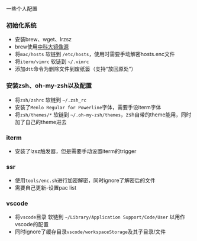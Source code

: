 一些个人配置
### 初始化系统
* 安装brew、wget、lrzsz
* brew使用[中科大镜像源](https://lug.ustc.edu.cn/wiki/mirrors/help/brew.git)
* 将`mac/hosts` 软链到 `/etc/hosts`，使用时需要手动解密hosts.enc文件
* 将`iterm/vimrc` 软链到 `~/.vimrc`
* 添加`dtt`命令为删除文件到废纸篓（支持“放回原处”）

### 安装zsh、oh-my-zsh以及配置
* 将`zsh/zshrc` 软链到 `~/.zsh_rc`
* 安装了`Menlo Regular for Powerline`字体，需要手设iterm字体
* 将`zsh/themes/*` 软链到 `~/.oh-my-zsh/themes`，zsh自带的theme能用，同时加了自己的theme进去

### iterm
* 安装了lzsz触发器，但是需要手动设置iterm的trigger

### ssr
* 使用`tools/enc.sh`进行加密解密，同时ignore了解密后的文件
* 需要自己更新-设置pac list

### vscode
* 将`vscode`目录 软链到 `~/Library/Application Support/Code/User` 以用作vscode的配置
* 同时ignore了缓存目录`vscode/workspaceStorage`及其子目录/文件

